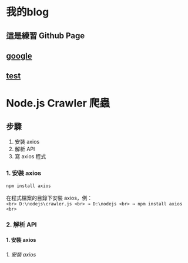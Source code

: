 # 我的blog


## 這是練習 Github Page

## [google](https://www.google.com)

## [test](https://ycchien313.github.io/test/)


# Node.js Crawler 爬蟲
## 步驟
1. 安裝 axios
2. 解析 API
3. 寫 axios 程式

### 1. 安裝 axios
```js
npm install axios
```
在程式檔案的目錄下安裝 axios，例： <br>
` <br>
D:\nodejs\crawler.js <br>
→ D:\nodejs <br>
→ npm install axios <br>
`



### 2. 解析 API


#### 1. 安裝 axios
###### 1. 安裝 axios
